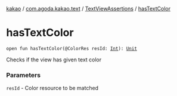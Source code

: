 [kakao](../../index.md) / [com.agoda.kakao.text](../index.md) / [TextViewAssertions](index.md) / [hasTextColor](./has-text-color.md)

# hasTextColor

`open fun hasTextColor(@ColorRes resId: `[`Int`](https://kotlinlang.org/api/latest/jvm/stdlib/kotlin/-int/index.html)`): `[`Unit`](https://kotlinlang.org/api/latest/jvm/stdlib/kotlin/-unit/index.html)

Checks if the view has given text color

### Parameters

`resId` - Color resource to be matched